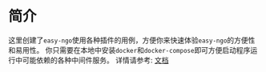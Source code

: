 # 简介

这里创建了`easy-ngo`使用各种插件的用例，方便你来快速体验`easy-ngo`的方便性和易用性。
你只需要在本地中安装`docker`和`docker-compose`即可方便启动程序运行中可能依赖的各种中间件服务。
详情请参考: [文档](https://netease-media.github.io/easy-ngo-website/docs/category/%E9%80%9F%E8%A7%88%E6%8F%92%E4%BB%B6%E6%A8%A1%E5%9D%97%E4%BD%BF%E7%94%A8)